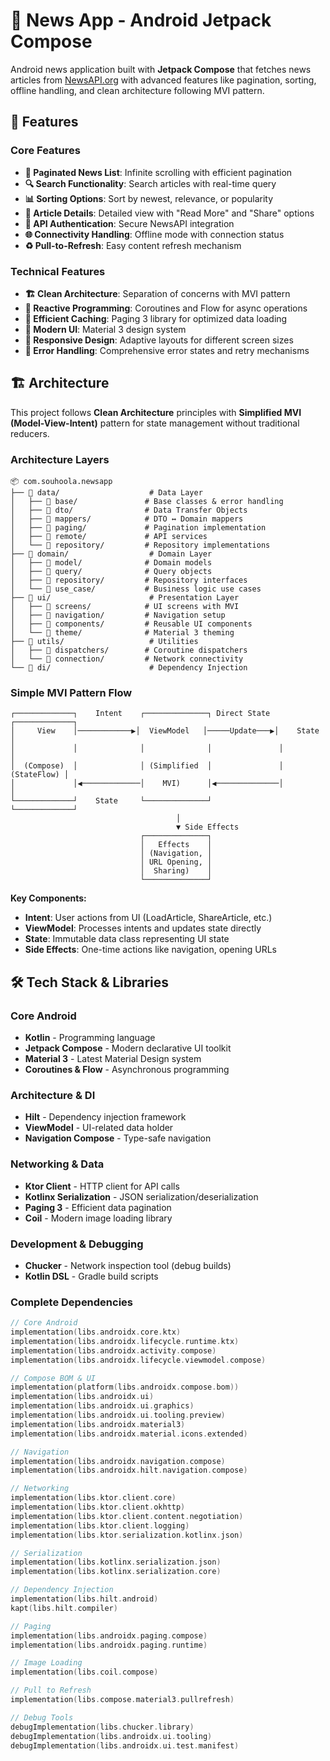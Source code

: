 # 📰 News App - Android Jetpack Compose

Android news application built with **Jetpack Compose** that fetches news articles from [NewsAPI.org](https://newsapi.org/) with advanced features like pagination, sorting, offline handling, and clean architecture following MVI pattern.

## 🎯 Features

### Core Features
- **📱 Paginated News List**: Infinite scrolling with efficient pagination
- **🔍 Search Functionality**: Search articles with real-time query
- **📊 Sorting Options**: Sort by newest, relevance, or popularity
- **📖 Article Details**: Detailed view with "Read More" and "Share" options
- **🔐 API Authentication**: Secure NewsAPI integration
- **🌐 Connectivity Handling**: Offline mode with connection status
- **♻️ Pull-to-Refresh**: Easy content refresh mechanism

### Technical Features  
- **🏗️ Clean Architecture**: Separation of concerns with MVI pattern
- **🔄 Reactive Programming**: Coroutines and Flow for async operations
- **💾 Efficient Caching**: Paging 3 library for optimized data loading
- **🎨 Modern UI**: Material 3 design system
- **📱 Responsive Design**: Adaptive layouts for different screen sizes
- **🔧 Error Handling**: Comprehensive error states and retry mechanisms

## 🏗️ Architecture

This project follows **Clean Architecture** principles with **Simplified MVI (Model-View-Intent)** pattern for state management without traditional reducers.

### Architecture Layers

```
📦 com.souhoola.newsapp
├── 📂 data/                    # Data Layer
│   ├── 📂 base/               # Base classes & error handling
│   ├── 📂 dto/                # Data Transfer Objects
│   ├── 📂 mappers/            # DTO ↔ Domain mappers
│   ├── 📂 paging/             # Pagination implementation
│   ├── 📂 remote/             # API services
│   └── 📂 repository/         # Repository implementations
├── 📂 domain/                  # Domain Layer
│   ├── 📂 model/              # Domain models
│   ├── 📂 query/              # Query objects
│   ├── 📂 repository/         # Repository interfaces
│   └── 📂 use_case/           # Business logic use cases
├── 📂 ui/                      # Presentation Layer
│   ├── 📂 screens/            # UI screens with MVI
│   ├── 📂 navigation/         # Navigation setup
│   ├── 📂 components/         # Reusable UI components
│   └── 📂 theme/              # Material 3 theming
├── 📂 utils/                   # Utilities
│   ├── 📂 dispatchers/        # Coroutine dispatchers
│   └── 📂 connection/         # Network connectivity
└── 📂 di/                      # Dependency Injection
```

### Simple MVI Pattern Flow

```
┌─────────────┐    Intent    ┌──────────────┐ Direct State ┌─────────────┐
│     View    │────────────▶│  ViewModel   │─────Update───▶│    State    │
│             │              │              │               │             │
│  (Compose)  │              │ (Simplified  │               │ (StateFlow) │
│             │◀─────────────│    MVI)      │◀──────────────│             │
└─────────────┘    State     └──────────────┘               └─────────────┘
                                     │
                                     ▼ Side Effects
                             ┌──────────────┐
                             │   Effects    │
                             │ (Navigation, │
                             │ URL Opening, │
                             │  Sharing)    │
                             └──────────────┘
```

**Key Components:**
- **Intent**: User actions from UI (LoadArticle, ShareArticle, etc.)
- **ViewModel**: Processes intents and updates state directly
- **State**: Immutable data class representing UI state
- **Side Effects**: One-time actions like navigation, opening URLs

## 🛠️ Tech Stack & Libraries

### Core Android
- **Kotlin** - Programming language
- **Jetpack Compose** - Modern declarative UI toolkit
- **Material 3** - Latest Material Design system
- **Coroutines & Flow** - Asynchronous programming

### Architecture & DI
- **Hilt** - Dependency injection framework
- **ViewModel** - UI-related data holder
- **Navigation Compose** - Type-safe navigation

### Networking & Data
- **Ktor Client** - HTTP client for API calls
- **Kotlinx Serialization** - JSON serialization/deserialization
- **Paging 3** - Efficient data pagination
- **Coil** - Modern image loading library

### Development & Debugging  
- **Chucker** - Network inspection tool (debug builds)
- **Kotlin DSL** - Gradle build scripts

### Complete Dependencies

```kotlin
// Core Android
implementation(libs.androidx.core.ktx)
implementation(libs.androidx.lifecycle.runtime.ktx)
implementation(libs.androidx.activity.compose)
implementation(libs.androidx.lifecycle.viewmodel.compose)

// Compose BOM & UI
implementation(platform(libs.androidx.compose.bom))
implementation(libs.androidx.ui)
implementation(libs.androidx.ui.graphics)
implementation(libs.androidx.ui.tooling.preview)
implementation(libs.androidx.material3)
implementation(libs.androidx.material.icons.extended)

// Navigation
implementation(libs.androidx.navigation.compose)
implementation(libs.androidx.hilt.navigation.compose)

// Networking
implementation(libs.ktor.client.core)
implementation(libs.ktor.client.okhttp)
implementation(libs.ktor.client.content.negotiation)
implementation(libs.ktor.client.logging)
implementation(libs.ktor.serialization.kotlinx.json)

// Serialization
implementation(libs.kotlinx.serialization.json)
implementation(libs.kotlinx.serialization.core)

// Dependency Injection
implementation(libs.hilt.android)
kapt(libs.hilt.compiler)

// Paging
implementation(libs.androidx.paging.compose)
implementation(libs.androidx.paging.runtime)

// Image Loading
implementation(libs.coil.compose)

// Pull to Refresh
implementation(libs.compose.material3.pullrefresh)

// Debug Tools
debugImplementation(libs.chucker.library)
debugImplementation(libs.androidx.ui.tooling)
debugImplementation(libs.androidx.ui.test.manifest)
